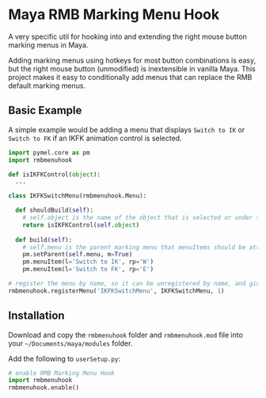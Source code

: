 # Maya RMB Marking Menu Hook

A very specific util for hooking into and extending the right mouse button marking menus in Maya.

Adding marking menus using hotkeys for most button combinations is easy, but the right mouse button (unmodified) is inextensible in vanilla Maya. This project makes it easy to conditionally add menus that can replace the RMB default marking menus.


## Basic Example

A simple example would be adding a menu that displays `Switch to IK` or `Switch to FK` if an IKFK animation control is selected.

```python
import pymel.core as pm
import rmbmenuhook

def isIKFKControl(object):
  ...

class IKFKSwitchMenu(rmbmenuhook.Menu):

  def shouldBuild(self):
    # self.object is the name of the object that is selected or under the mouse cursor
    return isIKFKControl(self.object)
  
  def build(self):
    # self.menu is the parent marking menu that menuItems should be attached to
    pm.setParent(self.menu, m=True)
    pm.menuItem(l='Switch to IK', rp='W')
    pm.menuItem(l='Switch to FK', rp='E')

# register the menu by name, so it can be unregistered by name, and give it a priority
rmbmenuhook.registerMenu('IKFKSwitchMenu', IKFKSwitchMenu, 1)
```

## Installation

Download and copy the `rmbmenuhook` folder and `rmbmenuhook.mod` file into your `~/Documents/maya/modules` folder.

Add the following to `userSetup.py`:

```python
# enable RMB Marking Menu Hook
import rmbmenuhook
rmbmenuhook.enable()
```
